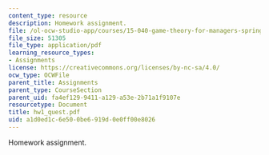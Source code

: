 ```yaml
---
content_type: resource
description: Homework assignment.
file: /ol-ocw-studio-app/courses/15-040-game-theory-for-managers-spring-2004/a1d0ed1c6e500be6919d0e0ff00e8026_hw1_quest.pdf
file_size: 51305
file_type: application/pdf
learning_resource_types:
- Assignments
license: https://creativecommons.org/licenses/by-nc-sa/4.0/
ocw_type: OCWFile
parent_title: Assignments
parent_type: CourseSection
parent_uid: fa4ef129-9411-a129-a53e-2b71a1f9107e
resourcetype: Document
title: hw1_quest.pdf
uid: a1d0ed1c-6e50-0be6-919d-0e0ff00e8026
---
```

Homework assignment.